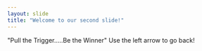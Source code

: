 ```yaml
---
layout: slide
title: "Welcome to our second slide!"
---
```

"Pull the Trigger.....Be the Winner"
Use the left arrow to go back!
